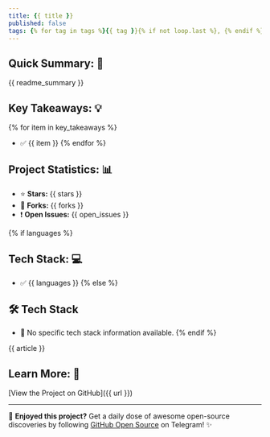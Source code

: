 ```yaml
---
title: {{ title }}
published: false
tags: {% for tag in tags %}{{ tag }}{% if not loop.last %}, {% endif %}{% endfor %}
---
```


## Quick Summary: 📝
{{ readme_summary }}

## Key Takeaways: 💡
{% for item in key_takeaways %}
* ✅ {{ item }}
{% endfor %}

## Project Statistics: 📊
* ⭐ **Stars:** {{ stars }}
* 🍴 **Forks:** {{ forks }}
* ❗ **Open Issues:** {{ open_issues }}

{% if languages %}
## Tech Stack: 💻
- ✅ {{ languages }}
{% else %}
## 🛠 Tech Stack
- 🚫 No specific tech stack information available.
{% endif %}

{{ article }}

## Learn More: 🔗
[View the Project on GitHub]({{ url }})

---
🌟 **Enjoyed this project?** Get a daily dose of awesome open-source discoveries by following [GitHub Open Source](https://t.me/GitHub_Open_Source) on Telegram! ✨
